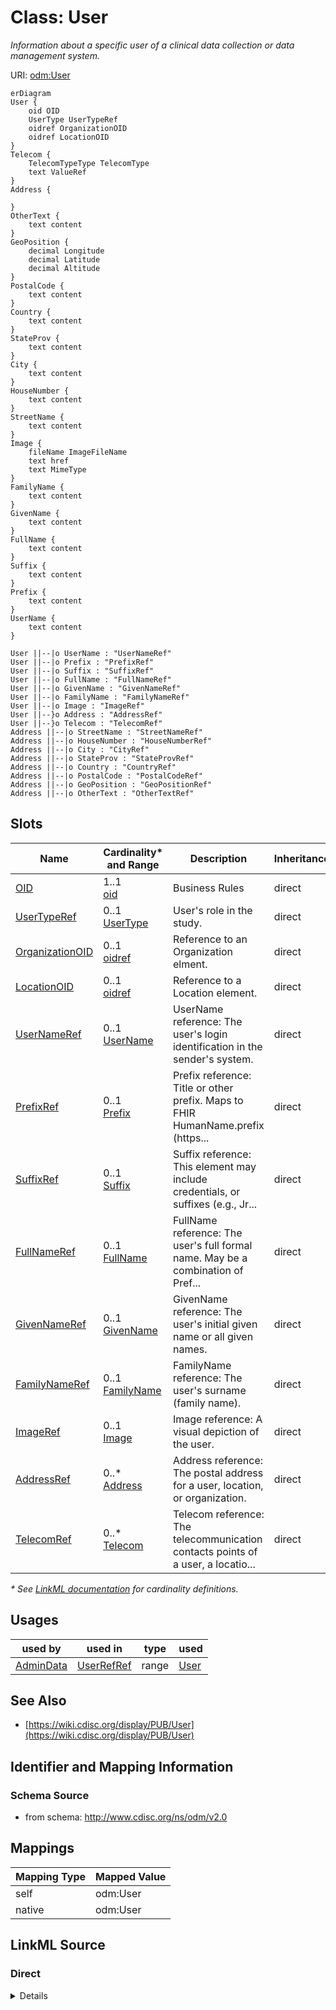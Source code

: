 # Class: User

_Information about a specific user of a clinical data collection or data management system._




URI: [odm:User](http://www.cdisc.org/ns/odm/v2.0/User)


```mermaid
erDiagram
User {
    oid OID  
    UserType UserTypeRef  
    oidref OrganizationOID  
    oidref LocationOID  
}
Telecom {
    TelecomTypeType TelecomType  
    text ValueRef  
}
Address {

}
OtherText {
    text content  
}
GeoPosition {
    decimal Longitude  
    decimal Latitude  
    decimal Altitude  
}
PostalCode {
    text content  
}
Country {
    text content  
}
StateProv {
    text content  
}
City {
    text content  
}
HouseNumber {
    text content  
}
StreetName {
    text content  
}
Image {
    fileName ImageFileName  
    text href  
    text MimeType  
}
FamilyName {
    text content  
}
GivenName {
    text content  
}
FullName {
    text content  
}
Suffix {
    text content  
}
Prefix {
    text content  
}
UserName {
    text content  
}

User ||--|o UserName : "UserNameRef"
User ||--|o Prefix : "PrefixRef"
User ||--|o Suffix : "SuffixRef"
User ||--|o FullName : "FullNameRef"
User ||--|o GivenName : "GivenNameRef"
User ||--|o FamilyName : "FamilyNameRef"
User ||--|o Image : "ImageRef"
User ||--}o Address : "AddressRef"
User ||--}o Telecom : "TelecomRef"
Address ||--|o StreetName : "StreetNameRef"
Address ||--|o HouseNumber : "HouseNumberRef"
Address ||--|o City : "CityRef"
Address ||--|o StateProv : "StateProvRef"
Address ||--|o Country : "CountryRef"
Address ||--|o PostalCode : "PostalCodeRef"
Address ||--|o GeoPosition : "GeoPositionRef"
Address ||--|o OtherText : "OtherTextRef"

```



<!-- no inheritance hierarchy -->


## Slots

| Name | Cardinality* and Range | Description | Inheritance |
| ---  | --- | --- | --- |
| [OID](OID.md) | 1..1 <br/> [oid](oid.md) | Business Rules | direct |
| [UserTypeRef](UserTypeRef.md) | 0..1 <br/> [UserType](UserType.md) | User's role in the study. | direct |
| [OrganizationOID](OrganizationOID.md) | 0..1 <br/> [oidref](oidref.md) | Reference to an Organization elment. | direct |
| [LocationOID](LocationOID.md) | 0..1 <br/> [oidref](oidref.md) | Reference to a Location element. | direct |
| [UserNameRef](UserNameRef.md) | 0..1 <br/> [UserName](UserName.md) | UserName reference: The user's login identification in the sender's system. | direct |
| [PrefixRef](PrefixRef.md) | 0..1 <br/> [Prefix](Prefix.md) | Prefix reference: Title or other prefix. Maps to FHIR HumanName.prefix (https... | direct |
| [SuffixRef](SuffixRef.md) | 0..1 <br/> [Suffix](Suffix.md) | Suffix reference: This element may include credentials, or suffixes (e.g., Jr... | direct |
| [FullNameRef](FullNameRef.md) | 0..1 <br/> [FullName](FullName.md) | FullName reference: The user's full formal name. May be a combination of Pref... | direct |
| [GivenNameRef](GivenNameRef.md) | 0..1 <br/> [GivenName](GivenName.md) | GivenName reference: The user's initial given name or all given names. | direct |
| [FamilyNameRef](FamilyNameRef.md) | 0..1 <br/> [FamilyName](FamilyName.md) | FamilyName reference: The user's surname (family name). | direct |
| [ImageRef](ImageRef.md) | 0..1 <br/> [Image](Image.md) | Image reference: A visual depiction of the user. | direct |
| [AddressRef](AddressRef.md) | 0..* <br/> [Address](Address.md) | Address reference: The postal address for a user, location, or organization. | direct |
| [TelecomRef](TelecomRef.md) | 0..* <br/> [Telecom](Telecom.md) | Telecom reference: The telecommunication contacts points of a user, a locatio... | direct |

_* See [LinkML documentation](https://linkml.io/linkml/schemas/slots.html#slot-cardinality) for cardinality definitions._




## Usages

| used by | used in | type | used |
| ---  | --- | --- | --- |
| [AdminData](AdminData.md) | [UserRefRef](UserRefRef.md) | range | [User](User.md) |






## See Also

* [https://wiki.cdisc.org/display/PUB/User](https://wiki.cdisc.org/display/PUB/User)

## Identifier and Mapping Information







### Schema Source


* from schema: http://www.cdisc.org/ns/odm/v2.0





## Mappings

| Mapping Type | Mapped Value |
| ---  | ---  |
| self | odm:User |
| native | odm:User |





## LinkML Source

<!-- TODO: investigate https://stackoverflow.com/questions/37606292/how-to-create-tabbed-code-blocks-in-mkdocs-or-sphinx -->

### Direct

<details>
```yaml
name: User
description: Information about a specific user of a clinical data collection or data
  management system.
from_schema: http://www.cdisc.org/ns/odm/v2.0
see_also:
- https://wiki.cdisc.org/display/PUB/User
rank: 1000
slots:
- OID
- UserTypeRef
- OrganizationOID
- LocationOID
- UserNameRef
- PrefixRef
- SuffixRef
- FullNameRef
- GivenNameRef
- FamilyNameRef
- ImageRef
- AddressRef
- TelecomRef
slot_usage:
  OID:
    name: OID
    description: Business Rules
    comments:
    - 'Required

      range: oid

      For each UserRef/@UserOID value in an AuditRecord or Signature element in the
      Clinical Data there must be a User element with a matching OID attribute.'
    domain_of:
    - Study
    - MetaDataVersion
    - Standard
    - ValueListDef
    - WhereClauseDef
    - StudyEventGroupDef
    - StudyEventDef
    - ItemGroupDef
    - ItemDef
    - CodeList
    - MethodDef
    - ConditionDef
    - CommentDef
    - StudyIndication
    - StudyIntervention
    - StudyObjective
    - StudyEndPoint
    - StudyTargetPopulation
    - StudyEstimand
    - Arm
    - Epoch
    - StudyParameter
    - StudyTiming
    - TransitionTimingConstraint
    - AbsoluteTimingConstraint
    - RelativeTimingConstraint
    - DurationTimingConstraint
    - WorkflowDef
    - Transition
    - Branching
    - Criterion
    - User
    - Organization
    - Location
    - SignatureDef
    - Query
    range: oid
    required: true
  UserTypeRef:
    name: UserTypeRef
    description: User's role in the study.
    comments:
    - 'Optional

      enum values: (Sponsor | Investigator | Subject | Monitor | Data analyst | Care
      provider | Assessor | Lab | Other)

      A user can be a member of more than one organization, work or enter data at
      different locations. For studies that include patient reported outcomes, the
      user may be a study subject and/or their care-giver.'
    domain_of:
    - User
    range: UserType
  OrganizationOID:
    name: OrganizationOID
    description: Reference to an Organization elment.
    comments:
    - 'Optional

      range: oidref

      Must match the OID attribute for an OrganizationDef element within this AdminData
      element.'
    domain_of:
    - User
    - Location
    range: oidref
  LocationOID:
    name: LocationOID
    description: Reference to a Location element.
    comments:
    - 'Optional

      range: oidref

      Must match the OID attribute for an OrganizationDef element within this AdminData
      element.'
    domain_of:
    - User
    - Organization
    - SiteRef
    - LocationRef
    range: oidref
  UserNameRef:
    name: UserNameRef
    domain_of:
    - User
    range: UserName
    maximum_cardinality: 1
  PrefixRef:
    name: PrefixRef
    domain_of:
    - User
    range: Prefix
    maximum_cardinality: 1
  SuffixRef:
    name: SuffixRef
    domain_of:
    - User
    range: Suffix
    maximum_cardinality: 1
  FullNameRef:
    name: FullNameRef
    domain_of:
    - User
    range: FullName
    maximum_cardinality: 1
  GivenNameRef:
    name: GivenNameRef
    domain_of:
    - User
    range: GivenName
    maximum_cardinality: 1
  FamilyNameRef:
    name: FamilyNameRef
    domain_of:
    - User
    range: FamilyName
    maximum_cardinality: 1
  ImageRef:
    name: ImageRef
    domain_of:
    - User
    range: Image
    maximum_cardinality: 1
  AddressRef:
    name: AddressRef
    multivalued: true
    domain_of:
    - User
    - Organization
    - Location
    range: Address
    inlined: true
    inlined_as_list: true
  TelecomRef:
    name: TelecomRef
    multivalued: true
    domain_of:
    - User
    - Organization
    - Location
    range: Telecom
    inlined: true
    inlined_as_list: true
class_uri: odm:User

```
</details>

### Induced

<details>
```yaml
name: User
description: Information about a specific user of a clinical data collection or data
  management system.
from_schema: http://www.cdisc.org/ns/odm/v2.0
see_also:
- https://wiki.cdisc.org/display/PUB/User
rank: 1000
slot_usage:
  OID:
    name: OID
    description: Business Rules
    comments:
    - 'Required

      range: oid

      For each UserRef/@UserOID value in an AuditRecord or Signature element in the
      Clinical Data there must be a User element with a matching OID attribute.'
    domain_of:
    - Study
    - MetaDataVersion
    - Standard
    - ValueListDef
    - WhereClauseDef
    - StudyEventGroupDef
    - StudyEventDef
    - ItemGroupDef
    - ItemDef
    - CodeList
    - MethodDef
    - ConditionDef
    - CommentDef
    - StudyIndication
    - StudyIntervention
    - StudyObjective
    - StudyEndPoint
    - StudyTargetPopulation
    - StudyEstimand
    - Arm
    - Epoch
    - StudyParameter
    - StudyTiming
    - TransitionTimingConstraint
    - AbsoluteTimingConstraint
    - RelativeTimingConstraint
    - DurationTimingConstraint
    - WorkflowDef
    - Transition
    - Branching
    - Criterion
    - User
    - Organization
    - Location
    - SignatureDef
    - Query
    range: oid
    required: true
  UserTypeRef:
    name: UserTypeRef
    description: User's role in the study.
    comments:
    - 'Optional

      enum values: (Sponsor | Investigator | Subject | Monitor | Data analyst | Care
      provider | Assessor | Lab | Other)

      A user can be a member of more than one organization, work or enter data at
      different locations. For studies that include patient reported outcomes, the
      user may be a study subject and/or their care-giver.'
    domain_of:
    - User
    range: UserType
  OrganizationOID:
    name: OrganizationOID
    description: Reference to an Organization elment.
    comments:
    - 'Optional

      range: oidref

      Must match the OID attribute for an OrganizationDef element within this AdminData
      element.'
    domain_of:
    - User
    - Location
    range: oidref
  LocationOID:
    name: LocationOID
    description: Reference to a Location element.
    comments:
    - 'Optional

      range: oidref

      Must match the OID attribute for an OrganizationDef element within this AdminData
      element.'
    domain_of:
    - User
    - Organization
    - SiteRef
    - LocationRef
    range: oidref
  UserNameRef:
    name: UserNameRef
    domain_of:
    - User
    range: UserName
    maximum_cardinality: 1
  PrefixRef:
    name: PrefixRef
    domain_of:
    - User
    range: Prefix
    maximum_cardinality: 1
  SuffixRef:
    name: SuffixRef
    domain_of:
    - User
    range: Suffix
    maximum_cardinality: 1
  FullNameRef:
    name: FullNameRef
    domain_of:
    - User
    range: FullName
    maximum_cardinality: 1
  GivenNameRef:
    name: GivenNameRef
    domain_of:
    - User
    range: GivenName
    maximum_cardinality: 1
  FamilyNameRef:
    name: FamilyNameRef
    domain_of:
    - User
    range: FamilyName
    maximum_cardinality: 1
  ImageRef:
    name: ImageRef
    domain_of:
    - User
    range: Image
    maximum_cardinality: 1
  AddressRef:
    name: AddressRef
    multivalued: true
    domain_of:
    - User
    - Organization
    - Location
    range: Address
    inlined: true
    inlined_as_list: true
  TelecomRef:
    name: TelecomRef
    multivalued: true
    domain_of:
    - User
    - Organization
    - Location
    range: Telecom
    inlined: true
    inlined_as_list: true
attributes:
  OID:
    name: OID
    description: Business Rules
    comments:
    - 'Required

      range: oid

      For each UserRef/@UserOID value in an AuditRecord or Signature element in the
      Clinical Data there must be a User element with a matching OID attribute.'
    from_schema: http://www.cdisc.org/ns/odm/v2.0
    rank: 1000
    identifier: true
    alias: OID
    owner: User
    domain_of:
    - Study
    - MetaDataVersion
    - Standard
    - ValueListDef
    - WhereClauseDef
    - StudyEventGroupDef
    - StudyEventDef
    - ItemGroupDef
    - ItemDef
    - CodeList
    - MethodDef
    - ConditionDef
    - CommentDef
    - StudyIndication
    - StudyIntervention
    - StudyObjective
    - StudyEndPoint
    - StudyTargetPopulation
    - StudyEstimand
    - Arm
    - Epoch
    - StudyParameter
    - StudyTiming
    - TransitionTimingConstraint
    - AbsoluteTimingConstraint
    - RelativeTimingConstraint
    - DurationTimingConstraint
    - WorkflowDef
    - Transition
    - Branching
    - Criterion
    - User
    - Organization
    - Location
    - SignatureDef
    - Query
    range: oid
    required: true
  UserTypeRef:
    name: UserTypeRef
    description: User's role in the study.
    comments:
    - 'Optional

      enum values: (Sponsor | Investigator | Subject | Monitor | Data analyst | Care
      provider | Assessor | Lab | Other)

      A user can be a member of more than one organization, work or enter data at
      different locations. For studies that include patient reported outcomes, the
      user may be a study subject and/or their care-giver.'
    from_schema: http://www.cdisc.org/ns/odm/v2.0
    rank: 1000
    alias: UserTypeRef
    owner: User
    domain_of:
    - User
    range: UserType
  OrganizationOID:
    name: OrganizationOID
    description: Reference to an Organization elment.
    comments:
    - 'Optional

      range: oidref

      Must match the OID attribute for an OrganizationDef element within this AdminData
      element.'
    from_schema: http://www.cdisc.org/ns/odm/v2.0
    rank: 1000
    alias: OrganizationOID
    owner: User
    domain_of:
    - User
    - Location
    range: oidref
  LocationOID:
    name: LocationOID
    description: Reference to a Location element.
    comments:
    - 'Optional

      range: oidref

      Must match the OID attribute for an OrganizationDef element within this AdminData
      element.'
    from_schema: http://www.cdisc.org/ns/odm/v2.0
    rank: 1000
    alias: LocationOID
    owner: User
    domain_of:
    - User
    - Organization
    - SiteRef
    - LocationRef
    range: oidref
  UserNameRef:
    name: UserNameRef
    description: 'UserName reference: The user''s login identification in the sender''s
      system.'
    from_schema: http://www.cdisc.org/ns/odm/v2.0
    rank: 1000
    identifier: false
    alias: UserNameRef
    owner: User
    domain_of:
    - User
    range: UserName
    maximum_cardinality: 1
  PrefixRef:
    name: PrefixRef
    description: 'Prefix reference: Title or other prefix. Maps to FHIR HumanName.prefix
      (https://www.hl7.org/fhir/datatypes.html#humanname).'
    from_schema: http://www.cdisc.org/ns/odm/v2.0
    rank: 1000
    identifier: false
    alias: PrefixRef
    owner: User
    domain_of:
    - User
    range: Prefix
    maximum_cardinality: 1
  SuffixRef:
    name: SuffixRef
    description: 'Suffix reference: This element may include credentials, or suffixes
      (e.g., Jr., III).'
    from_schema: http://www.cdisc.org/ns/odm/v2.0
    rank: 1000
    identifier: false
    alias: SuffixRef
    owner: User
    domain_of:
    - User
    range: Suffix
    maximum_cardinality: 1
  FullNameRef:
    name: FullNameRef
    description: 'FullName reference: The user''s full formal name. May be a combination
      of Prefix, GivenName, FamilyName & Suffix. Intended to be used for display.'
    from_schema: http://www.cdisc.org/ns/odm/v2.0
    rank: 1000
    identifier: false
    alias: FullNameRef
    owner: User
    domain_of:
    - User
    range: FullName
    maximum_cardinality: 1
  GivenNameRef:
    name: GivenNameRef
    description: 'GivenName reference: The user''s initial given name or all given
      names.'
    from_schema: http://www.cdisc.org/ns/odm/v2.0
    rank: 1000
    identifier: false
    alias: GivenNameRef
    owner: User
    domain_of:
    - User
    range: GivenName
    maximum_cardinality: 1
  FamilyNameRef:
    name: FamilyNameRef
    description: 'FamilyName reference: The user''s surname (family name).'
    from_schema: http://www.cdisc.org/ns/odm/v2.0
    rank: 1000
    identifier: false
    alias: FamilyNameRef
    owner: User
    domain_of:
    - User
    range: FamilyName
    maximum_cardinality: 1
  ImageRef:
    name: ImageRef
    description: 'Image reference: A visual depiction of the user.'
    from_schema: http://www.cdisc.org/ns/odm/v2.0
    rank: 1000
    identifier: false
    alias: ImageRef
    owner: User
    domain_of:
    - User
    range: Image
    maximum_cardinality: 1
  AddressRef:
    name: AddressRef
    description: 'Address reference: The postal address for a user, location, or organization.'
    from_schema: http://www.cdisc.org/ns/odm/v2.0
    rank: 1000
    multivalued: true
    identifier: false
    alias: AddressRef
    owner: User
    domain_of:
    - User
    - Organization
    - Location
    range: Address
    inlined: true
    inlined_as_list: true
  TelecomRef:
    name: TelecomRef
    description: 'Telecom reference: The telecommunication contacts points of a user,
      a location, or an organization. The Type attribute designates the type of contact.'
    from_schema: http://www.cdisc.org/ns/odm/v2.0
    rank: 1000
    multivalued: true
    identifier: false
    alias: TelecomRef
    owner: User
    domain_of:
    - User
    - Organization
    - Location
    range: Telecom
    inlined: true
    inlined_as_list: true
class_uri: odm:User

```
</details>